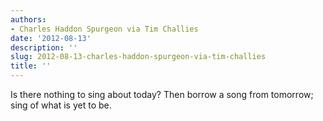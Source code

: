 ```yaml
---
authors:
- Charles Haddon Spurgeon via Tim Challies
date: '2012-08-13'
description: ''
slug: 2012-08-13-charles-haddon-spurgeon-via-tim-challies
title: ''
---
```

Is there nothing to sing about today? Then borrow a song from tomorrow; sing of what is yet to be.



